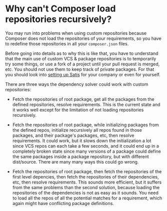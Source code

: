 # Why can't Composer load repositories recursively?

You may run into problems when using custom repositories because Composer does
not load the repositories of your requirements, so you have to redefine those
repositories in all your `composer.json` files.

Before going into details as to why this is like that, you have to understand
that the main use of custom VCS & package repositories is to temporarily try
some things, or use a fork of a project until your pull request is merged, etc.
You should not use them to keep track of private packages. For that you should
look into [setting up Satis](../articles/handling-private-packages-with-satis.md)
for your company or even for yourself.

There are three ways the dependency solver could work with custom repositories:

- Fetch the repositories of root package, get all the packages from the defined
repositories, resolve requirements. This is the current state and it works well
except for the limitation of not loading repositories recursively.

- Fetch the repositories of root package, while initializing packages from the
defined repos, initialize recursively all repos found in those packages, and
their package's packages, etc, then resolve requirements. It could work, but it
slows down the initialization a lot since VCS repos can each take a few seconds,
and it could end up in a completely broken state since many versions of a package
could define the same packages inside a package repository, but with different
dist/source. There are many many ways this could go wrong.

- Fetch the repositories of root package, then fetch the repositories of the
first level depencies, then fetch the repositories of their dependencies, etc,
then resolve requirements. This sounds more efficient, but it suffers from the
same problems than the second solution, because loading the repositories of the
dependencies is not as easy as it sounds. You need to load all the repos of all
the potential matches for a requirement, which again might have conflicting
package definitions.
